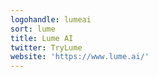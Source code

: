 ```yaml
---
logohandle: lumeai
sort: lume
title: Lume AI
twitter: TryLume
website: 'https://www.lume.ai/'
---
```

